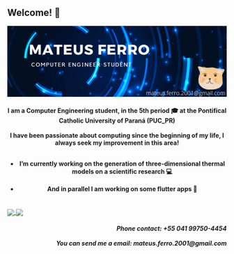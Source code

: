 ## Welcome! 👾

<p align = "center">
  <img src="https://github.com/MateusFerroAntunesdeOliveira/MyFolder/blob/main/Images_to_GitHub/profile_com_fundo_e_contato_2.png" width = "950"/>
</p>

<h4 align = "center"> 
  I am a Computer Engineering student, in the 5th period 🎓 at the Pontifical Catholic University of Paraná (PUC_PR) <br> <br>
  I have been passionate about computing since the beginning of my life, I always seek my improvement in this area! <br> <br>
  <ul>
    <li> I’m currently working on the generation of three-dimensional thermal models on a scientific research 💻 <br> <br> </li>
    <li> And in parallel I am working on some flutter apps 🎲 <br> <br> </li>
  </ul>
</h4> 

<a href="https://github.com/MateusFerroAntunesdeOliveira/github-readme-stats" target="_blank">
  <img height = "170" align = "center" src = "https://github-readme-stats.vercel.app/api?username=MateusFerroAntunesdeOliveira&count_private=true&show_icons=true&theme=radical"/>
</a>
<a href="https://github.com/MateusFerroAntunesdeOliveira/github-readme-stats" target="_blank">
  <img height = "170" align = "center" src = "https://github-readme-stats.vercel.app/api/top-langs/?username=MateusFerroAntunesdeOliveira&layout=compact&langs_count=4&show_icons=true&theme=radical" />
</a>

<h5 align = "end"> 
  Phone contact: +55 041 99750-4454 <br> <br>
  You can send me a email: mateus.ferro.2001@gmail.com <br> <br>
</h5> 

<!--
**MateusFerroAntunesdeOliveira/MateusFerroAntunesdeOliveira** is a ✨ _special_ ✨ repository because its `README.md` (this file) appears on your GitHub profile.
